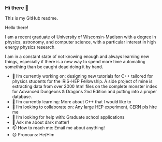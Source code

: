 ### Hi there 👋

<!--
**decheine/decheine** is a ✨ _special_ ✨ repository because its `README.md` (this file) appears on your GitHub profile.

Here are some ideas to get you started:

- 🔭 I’m currently working on ...
- 🌱 I’m currently learning ...
- 👯 I’m looking to collaborate on ...
- 🤔 I’m looking for help with ...
- 💬 Ask me about ...
- 📫 How to reach me: ...
- 😄 Pronouns: ...
- ⚡ Fun fact: ...
-->

This is my GitHub readme.

Hello there!

I am a recent graduate of University of Wisconsin-Madison with a degree in physics, astronomy, and computer science, with a particular interest in high energy physics research. 

I am in a constant state of not knowing enough and always learning new things, especially if there is a new way to spend more time automating something than be caught dead doing it by hand. 


- 🔭 I’m currently working on: designing new tutorials for C++ tailored for physics students for the IRIS-HEP Fellowship. A side project of mine is extracting data from over 2000 html files on the complete monster index for Advanced Dungeons & Dragons 2nd Edition and putting into a proper database. 
- 🌱 I’m currently learning: More about C++ that I would like to
- 👯 I’m looking to collaborate on: Any large HEP experiment, CERN pls hire me 
- 🤔 I’m looking for help with: Graduate school applications
- 💬 Ask me about dark matter!
- 📫 How to reach me: Email me about anything!
- 😄 Pronouns: He/Him

<!-- - ⚡ Fun fact: Not so much a fun fact but a proverb I just came up with: you do not need to reinvent the wheel to get it to work, but the inventors of the wheel were likely unaware of the exact geometric priciples behind _why_ it works. (this being because the sliding frictional surfaces, the bearing and axel, travel a small fraction of the distance that would be traveled by just dragging the load, resulting in a fraction of work done.) The point of this is that in order to truly understand the truth behind mechanisms in our world it takes almost as much effort as reinventing them. -->


